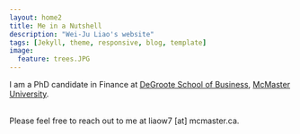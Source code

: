 ```yaml
---
layout: home2
title: Me in a Nutshell
description: "Wei-Ju Liao's website"
tags: [Jekyll, theme, responsive, blog, template] 
image:
  feature: trees.JPG
---
```


I am a PhD candidate in Finance at <a href="https://phd.degroote.mcmaster.ca" target="_blank">DeGroote School of Business</a>, <a href="https://www.mcmaster.ca" target="_blank">McMaster University</a>.

<br/>
Please feel free to reach out to me at liaow7 [at] mcmaster.ca.

